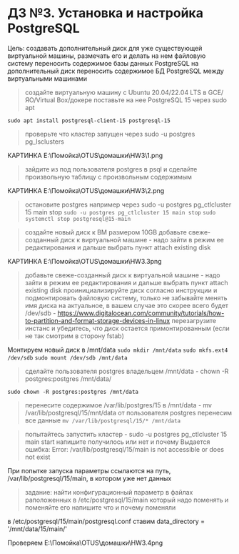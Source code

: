 # ДЗ №3. Установка и настройка PostgreSQL

Цель:
создавать дополнительный диск для уже существующей виртуальной машины, размечать его и делать на нем файловую систему
переносить содержимое базы данных PostgreSQL на дополнительный диск
переносить содержимое БД PostgreSQL между виртуальными машинами


> создайте виртуальную машину c Ubuntu 20.04/22.04 LTS в GCE/ЯО/Virtual Box/докере
> поставьте на нее PostgreSQL 15 через sudo apt

```sudo apt install postgresql-client-15 postgresql-15``` 

> проверьте что кластер запущен через sudo -u postgres pg_lsclusters

КАРТИНКА E:\Помойка\OTUS\домашки\HW3\1.png

> зайдите из под пользователя postgres в psql и сделайте произвольную таблицу с произвольным содержимым

КАРТИНКА E:\Помойка\OTUS\домашки\HW3\2.png


> остановите postgres например через sudo -u postgres pg_ctlcluster 15 main stop
```sudo -u postgres pg_ctlcluster 15 main stop```
```sudo systemctl stop postgresql@15-main```


> создайте новый диск к ВМ размером 10GB
> добавьте свеже-созданный диск к виртуальной машине - надо зайти в режим ее редактирования и дальше выбрать пункт attach existing disk

КАРТИНКА E:\Помойка\OTUS\домашки\HW3\.3png

> добавьте свеже-созданный диск к виртуальной машине - надо зайти в режим ее редактирования и дальше выбрать пункт attach existing disk
> проинициализируйте диск согласно инструкции и подмонтировать файловую систему, только не забывайте менять имя диска на актуальное, в вашем случае это скорее всего будет /dev/sdb - https://www.digitalocean.com/community/tutorials/how-to-partition-and-format-storage-devices-in-linux
> перезагрузите инстанс и убедитесь, что диск остается примонтированным (если не так смотрим в сторону fstab)


Монтируем новый диск в /mnt/data
```sudo mkdir /mnt/data```
```sudo mkfs.ext4 /dev/sdb```
```sudo mount /dev/sdb /mnt/data```

> сделайте пользователя postgres владельцем /mnt/data - chown -R postgres:postgres /mnt/data/

```sudo chown -R postgres:postgres /mnt/data```


> перенесите содержимое /var/lib/postgres/15 в /mnt/data - mv /var/lib/postgresql/15/mnt/data
от пользователя postgres перенесим все данные
```mv /var/lib/postgresql/15/* /mnt/data```

> попытайтесь запустить кластер - sudo -u postgres pg_ctlcluster 15 main start
> напишите получилось или нет и почему
Выдается ошибка:
Error: /var/lib/postgresql/15/main is not accessible or does not exist

При попытке запуска параметры ссылаются на путь, /var/lib/postgresql/15/main, в котором уже нет данных

> задание: найти конфигурационный параметр в файлах раположенных в /etc/postgresql/15/main который надо поменять и поменяйте его
> напишите что и почему поменяли

в /etc/postgresql/15/main/postgresql.conf ставим  data_directory = '/mnt/data/15/main/'

Проверяем 
E:\Помойка\OTUS\домашки\HW3\.4png

